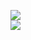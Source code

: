 [![](https://img.shields.io/badge/Made%20With-Github%20Spray-lightgrey.svg?style=for-the-badge&logo=github)](https://github.com/Annihil/github-spray#6385)  
[![](https://i.imgur.com/2DrTn0Z.gif)](https://github.com/Annihil/github-spray)